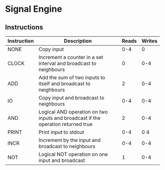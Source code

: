 # Signal Engine

## Instructions

| Instruction | Description                                                                      | Reads  | Writes |
| ----------- | -------------------------------------------------------------------------------- | ------ | ------ |
| NONE        | Copy input                                                                       | 0-4    | 0      |
| CLOCK       | Increment a counter in a set interval and broadcast to neighbours                | 0      | 0-4    |
| ADD         | Add the sum of two inputs to itself and broadcast to neighbours                  | 2      | 0-4    |
| IO          | Copy input and broadcast to neighbours                                           | 0-4    | 0-4    |
| AND         | Logical AND operation on two inputs and broadcast if the operation returned true | 2      | 0-4    |
| PRINT       | Print input to stdout                                                            | 0-4    | 0 4    |
| INCR        | Increment by the input and broadcast to neighbours                               | 0-4    | 0-4    |
| NOT         | Logical NOT operation on one input and broadcast                                 | 1      | 0-4    |
